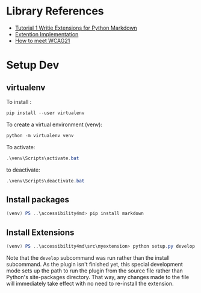 # Library References
- [Tutorial 1 Writie Extensions for Python Markdown](https://github.com/Python-Markdown/markdown/wiki/Tutorial-1---Writing-Extensions-for-Python-Markdown)
- [Extention Implementation](https://github.com/TankerHQ/python-markdown/blob/master/docs/extensions/api.md)
- [How to meet WCAG21](https://www.w3.org/WAI/WCAG21/quickref/?showtechniques=145%2C244#consistent-navigation)

# Setup Dev
## virtualenv

To install :
```powershell
pip install --user virtualenv
```

To create a virtual environment (venv):
```powershell
python -m virtualenv venv
```

To activate:
```powershell
.\venv\Scripts\activate.bat
```

to deactivate:
```powershell
.\venv\Scripts\deactivate.bat
```

## Install packages

```powershell
(venv) PS ..\accessibility4md> pip install markdown
```


## Install Extensions

```powershell
(venv) PS ..\accessibility4md\src\myextension> python setup.py develop
```
Note that the `develop` subcommand was run rather than the install subcommand. As the plugin isn't finished yet, this special development mode sets up the path to run the plugin from the source file rather than Python's site-packages directory. That way, any changes made to the file will immediately take effect with no need to re-install the extension.